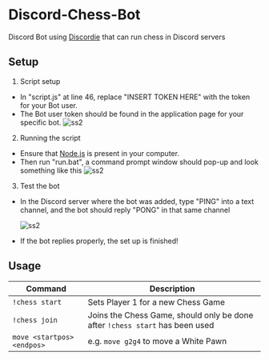 # Discord-Chess-Bot
Discord Bot using [Discordie](https://github.com/qeled/discordie) that can run chess in Discord servers

## Setup

1. Script setup
  - In "script.js" at line 46, replace "INSERT TOKEN HERE" with the token for your Bot user. 
  - The Bot user token should be found in the application page for your specific bot.
    ![ss2](https://raw.githubusercontent.com/lordidiot/Discord-Chess-Bot/master/stuff/token.png)
    
2. Running the script
  - Ensure that [Node.js](https://nodejs.org/en/) is present in your computer.
  - Then run "run.bat", a command prompt window should pop-up and look something like this
    ![ss2](https://github.com/lordidiot/Discord-Chess-Bot/blob/master/stuff/startup.PNG)
    
3. Test the bot
  - In the Discord server where the bot was added, type "PING" into a text channel, and the bot should reply "PONG" in that same channel
  
    ![ss2](https://raw.githubusercontent.com/lordidiot/Discord-Chess-Bot/master/stuff/pingpong.PNG)
  - If the bot replies properly, the set up is finished!


## Usage

| Command | Description
|---------|-------------|
| `!chess start` | Sets Player 1 for a new Chess Game |
| `!chess join` | Joins the Chess Game, should only be done after `!chess start` has been used |
| `move <startpos><endpos>` | e.g. `move g2g4` to move a White Pawn |
